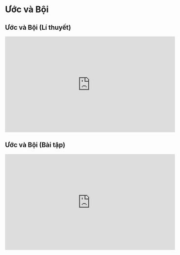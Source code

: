 # Ước và Bội
## Ước và Bội (Lí thuyết)
<iframe width="560" height="315" src="https://www.youtube.com/embed/90oLK3bNbHQ?si=eZkWG5qI_4VrhF7W" title="YouTube video player" frameborder="0" allow="accelerometer; autoplay; clipboard-write; encrypted-media; gyroscope; picture-in-picture; web-share" referrerpolicy="strict-origin-when-cross-origin" allowfullscreen></iframe>

## Ước và Bội (Bài tập)
<iframe width="560" height="315" src="https://www.youtube.com/embed/cNoWryCNnrg?si=DuWTcS99da7bsTO8" title="YouTube video player" frameborder="0" allow="accelerometer; autoplay; clipboard-write; encrypted-media; gyroscope; picture-in-picture; web-share" referrerpolicy="strict-origin-when-cross-origin" allowfullscreen></iframe>



